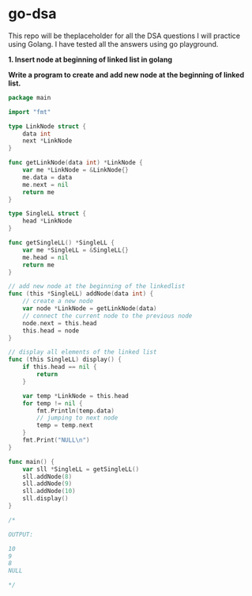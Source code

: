 # go-dsa

This repo will be theplaceholder for all the DSA questions I will practice using Golang. I have tested all the answers using go playground.

**1. Insert node at beginning of linked list in golang**

**Write a program to create and add new node at the beginning of linked list.**

```Go
package main

import "fmt"

type LinkNode struct {
	data int
	next *LinkNode
}

func getLinkNode(data int) *LinkNode {
	var me *LinkNode = &LinkNode{}
	me.data = data
	me.next = nil
	return me
}

type SingleLL struct {
	head *LinkNode
}

func getSingleLL() *SingleLL {
	var me *SingleLL = &SingleLL{}
	me.head = nil
	return me
}

// add new node at the beginning of the linkedlist
func (this *SingleLL) addNode(data int) {
	// create a new node
	var node *LinkNode = getLinkNode(data)
	// connect the current node to the previous node
	node.next = this.head
	this.head = node
}

// display all elements of the linked list
func (this SingleLL) display() {
	if this.head == nil {
		return
	}

	var temp *LinkNode = this.head
	for temp != nil {
		fmt.Println(temp.data)
		// jumping to next node
		temp = temp.next
	}
	fmt.Print("NULL\n")
}

func main() {
	var sll *SingleLL = getSingleLL()
	sll.addNode(8)
	sll.addNode(9)
	sll.addNode(10)
	sll.display()
}

/*

OUTPUT:

10
9
8
NULL

*/
```